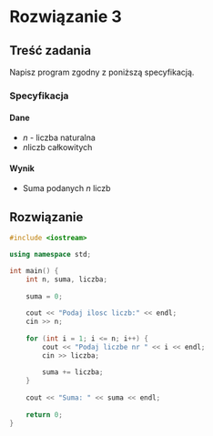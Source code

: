 # Rozwiązanie 3

## Treść zadania

Napisz program zgodny z poniższą specyfikacją.

### Specyfikacja

#### Dane

* $n$ - liczba naturalna
* $n$liczb całkowitych

#### Wynik

* Suma podanych $n$ liczb

## Rozwiązanie

```cpp
#include <iostream>

using namespace std;

int main() {
    int n, suma, liczba;
    
    suma = 0;
    
    cout << "Podaj ilosc liczb:" << endl;
    cin >> n;
    
    for (int i = 1; i <= n; i++) {
        cout << "Podaj liczbe nr " << i << endl;
        cin >> liczba;
        
        suma += liczba;
    }
    
    cout << "Suma: " << suma << endl;
    
    return 0;
}
```
